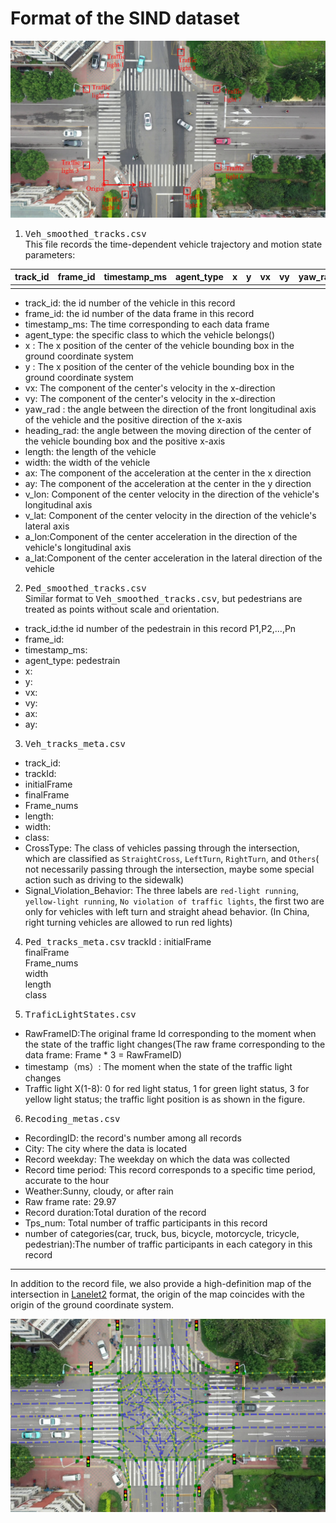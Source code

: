 # Format of the SIND dataset

<img src="Ground Coordinate System and Traffic Light Distribution.png">

1. <kbd>Veh_smoothed_tracks.csv</kbd>  
This file records the time-dependent vehicle trajectory and motion state parameters:

|  track_id   | frame_id  |   timestamp_ms | agent_type|x|y|vx|vy|yaw_rad|heading_rad|length|width|ax|ay|v_lon|v_lat|a_lon|a_lat|
|  ----  | ----  | ----  | ---- |---- |---- |----|---- |---- |---- |---- |---- |---- |---- |---- |---- |---- |---- |
|      |     | 


- track_id: the id number of the vehicle in this record	
- frame_id:	the id number of the data frame in this record
- timestamp_ms:	The time corresponding to each data frame
- agent_type: the specific class to which the vehicle belongs()	
- x	: The x position of the center of the vehicle bounding box in the ground coordinate system
- y	: The x position of the center of the vehicle bounding box in the ground coordinate system
- vx: The component of the center's velocity in the x-direction	
- vy: The component of the center's velocity in the x-direction	
- yaw_rad : the angle between the direction of the front longitudinal axis of the vehicle and the positive direction of the x-axis	
- heading_rad: the angle between the moving direction of the center of the vehicle bounding box and the positive x-axis	
- length: the length of the vehicle	
- width: the width of the vehicle	
- ax: The component of the acceleration at the center in the x direction	
- ay: The component of the acceleration at the center in the y direction	
- v_lon: Component of the center velocity in the direction of the vehicle's longitudinal axis
- v_lat: Component of the center velocity in the direction of the vehicle's lateral axis
- a_lon:Component of the center acceleration in the direction of the vehicle's longitudinal axis
- a_lat:Component of the center acceleration in the lateral direction of the vehicle

2. <kbd>Ped_smoothed_tracks.csv</kbd>  
Similar format to <kbd>Veh_smoothed_tracks.csv</kbd>, but pedestrians are treated as points without scale and orientation.
- track_id:the id number of the pedestrain in this record		P1,P2,...,Pn
- frame_id:	
- timestamp_ms:	
- agent_type: pedestrain	
- x:	
- y:	
- vx:	
- vy:	
- ax:	
- ay:

3. <kbd>Veh_tracks_meta.csv</kbd> 
- track_id: 
- trackId:	
- initialFrame	
- finalFrame	
- Frame_nums
- length:	
- width:		
- class: 	
- CrossType: The class of vehicles passing through the intersection, which are classified as `StraightCross`, `LeftTurn`, `RightTurn`, and `Others`( not necessarily passing through the intersection, maybe some special action such as driving to the sidewalk)	
- Signal_Violation_Behavior: The three labels are `red-light running`, `yellow-light running`, `No violation of traffic lights`, the first two are only for vehicles with left turn and straight ahead behavior. (In China, right turning vehicles are allowed to run red lights)
 



4. <kbd>Ped_tracks_meta.csv</kbd>
trackId	:
initialFrame	
finalFrame	
Frame_nums	
width	
length	
class	


5. <kbd>TraficLightStates.csv</kbd>
- RawFrameID:The original frame Id corresponding to the moment when the state of the traffic light changes(The raw frame corresponding to the data frame: Frame * 3 = RawFrameID)	
- timestamp（ms）:	The moment when the state of the traffic light changes
- Traffic light X(1-8): 0 for red light status, 1 for green light status, 3 for yellow light status; the traffic light position is as shown in the figure.


6. <kbd>Recoding_metas.csv</kbd>
- RecordingID: the record's number among all records	
- City: The city where the data is located	
- Record weekday: The weekday on which the data was collected	
- Record time period: This record corresponds to a specific time period, accurate to the hour	
- Weather:Sunny, cloudy, or after rain	
- Raw frame rate: 29.97 	
- Record duration:Total duration of the record 	
- Tps_num: Total number of traffic participants in this record 	
- number of categories(car, truck, bus, bicycle, motorcycle, tricycle, pedestrian):The number of traffic participants in each category in this record
***
In addition to the record file, we also provide a high-definition map of the intersection in [Lanelet2](https://github.com/fzi-forschungszentrum-informatik/Lanelet2) format, the origin of the map coincides with the origin of the ground coordinate system.

<img src="Lanelet2Map.png">

